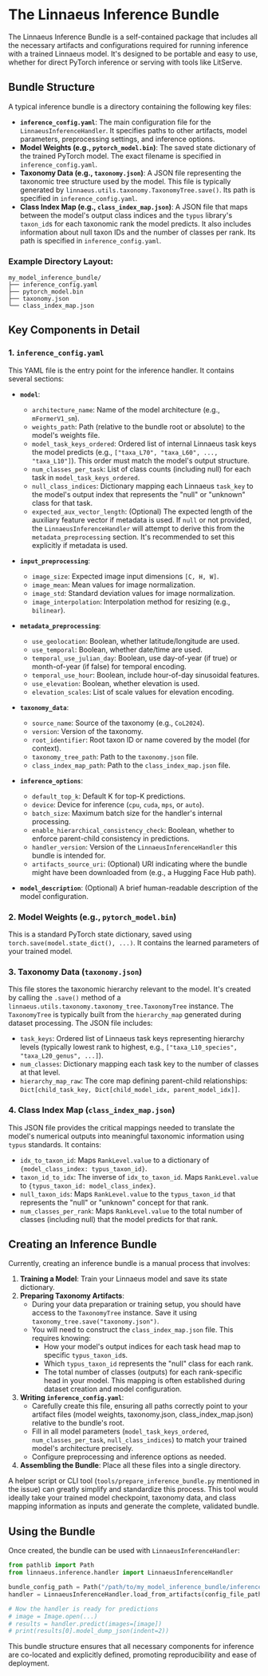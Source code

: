 # The Linnaeus Inference Bundle

The Linnaeus Inference Bundle is a self-contained package that includes all the necessary artifacts and configurations required for running inference with a trained Linnaeus model. It's designed to be portable and easy to use, whether for direct PyTorch inference or serving with tools like LitServe.

## Bundle Structure

A typical inference bundle is a directory containing the following key files:

*   **`inference_config.yaml`**: The main configuration file for the `LinnaeusInferenceHandler`. It specifies paths to other artifacts, model parameters, preprocessing settings, and inference options.
*   **Model Weights (e.g., `pytorch_model.bin`)**: The saved state dictionary of the trained PyTorch model. The exact filename is specified in `inference_config.yaml`.
*   **Taxonomy Data (e.g., `taxonomy.json`)**: A JSON file representing the taxonomic tree structure used by the model. This file is typically generated by `linnaeus.utils.taxonomy.TaxonomyTree.save()`. Its path is specified in `inference_config.yaml`.
*   **Class Index Map (e.g., `class_index_map.json`)**: A JSON file that maps between the model's output class indices and the `typus` library's `taxon_id`s for each taxonomic rank the model predicts. It also includes information about null taxon IDs and the number of classes per rank. Its path is specified in `inference_config.yaml`.

### Example Directory Layout:

```
my_model_inference_bundle/
├── inference_config.yaml
├── pytorch_model.bin
├── taxonomy.json
└── class_index_map.json
```

## Key Components in Detail

### 1. `inference_config.yaml`

This YAML file is the entry point for the inference handler. It contains several sections:

*   **`model`**:
    *   `architecture_name`: Name of the model architecture (e.g., `mFormerV1_sm`).
    *   `weights_path`: Path (relative to the bundle root or absolute) to the model's weights file.
    *   `model_task_keys_ordered`: Ordered list of internal Linnaeus task keys the model predicts (e.g., `["taxa_L70", "taxa_L60", ..., "taxa_L10"]`). This order must match the model's output structure.
    *   `num_classes_per_task`: List of class counts (including null) for each task in `model_task_keys_ordered`.
    *   `null_class_indices`: Dictionary mapping each Linnaeus `task_key` to the model's output index that represents the "null" or "unknown" class for that task.
    *   `expected_aux_vector_length`: (Optional) The expected length of the auxiliary feature vector if metadata is used. If `null` or not provided, the `LinnaeusInferenceHandler` will attempt to derive this from the `metadata_preprocessing` section. It's recommended to set this explicitly if metadata is used.

*   **`input_preprocessing`**:
    *   `image_size`: Expected image input dimensions `[C, H, W]`.
    *   `image_mean`: Mean values for image normalization.
    *   `image_std`: Standard deviation values for image normalization.
    *   `image_interpolation`: Interpolation method for resizing (e.g., `bilinear`).

*   **`metadata_preprocessing`**:
    *   `use_geolocation`: Boolean, whether latitude/longitude are used.
    *   `use_temporal`: Boolean, whether date/time are used.
    *   `temporal_use_julian_day`: Boolean, use day-of-year (if true) or month-of-year (if false) for temporal encoding.
    *   `temporal_use_hour`: Boolean, include hour-of-day sinusoidal features.
    *   `use_elevation`: Boolean, whether elevation is used.
    *   `elevation_scales`: List of scale values for elevation encoding.

*   **`taxonomy_data`**:
    *   `source_name`: Source of the taxonomy (e.g., `CoL2024`).
    *   `version`: Version of the taxonomy.
    *   `root_identifier`: Root taxon ID or name covered by the model (for context).
    *   `taxonomy_tree_path`: Path to the `taxonomy.json` file.
    *   `class_index_map_path`: Path to the `class_index_map.json` file.

*   **`inference_options`**:
    *   `default_top_k`: Default K for top-K predictions.
    *   `device`: Device for inference (`cpu`, `cuda`, `mps`, or `auto`).
    *   `batch_size`: Maximum batch size for the handler's internal processing.
    *   `enable_hierarchical_consistency_check`: Boolean, whether to enforce parent-child consistency in predictions.
    *   `handler_version`: Version of the `LinnaeusInferenceHandler` this bundle is intended for.
    *   `artifacts_source_uri`: (Optional) URI indicating where the bundle might have been downloaded from (e.g., a Hugging Face Hub path).

*   **`model_description`**: (Optional) A brief human-readable description of the model configuration.

### 2. Model Weights (e.g., `pytorch_model.bin`)

This is a standard PyTorch state dictionary, saved using `torch.save(model.state_dict(), ...)`. It contains the learned parameters of your trained model.

### 3. Taxonomy Data (`taxonomy.json`)

This file stores the taxonomic hierarchy relevant to the model. It's created by calling the `.save()` method of a `linnaeus.utils.taxonomy.taxonomy_tree.TaxonomyTree` instance. The `TaxonomyTree` is typically built from the `hierarchy_map` generated during dataset processing. The JSON file includes:
*   `task_keys`: Ordered list of Linnaeus task keys representing hierarchy levels (typically lowest rank to highest, e.g., `["taxa_L10_species", "taxa_L20_genus", ...]`).
*   `num_classes`: Dictionary mapping each task key to the number of classes at that level.
*   `hierarchy_map_raw`: The core map defining parent-child relationships: `Dict[child_task_key, Dict[child_model_idx, parent_model_idx]]`.

### 4. Class Index Map (`class_index_map.json`)

This JSON file provides the critical mappings needed to translate the model's numerical outputs into meaningful taxonomic information using `typus` standards. It contains:
*   `idx_to_taxon_id`: Maps `RankLevel.value` to a dictionary of `{model_class_index: typus_taxon_id}`.
*   `taxon_id_to_idx`: The inverse of `idx_to_taxon_id`. Maps `RankLevel.value` to `{typus_taxon_id: model_class_index}`.
*   `null_taxon_ids`: Maps `RankLevel.value` to the `typus_taxon_id` that represents the "null" or "unknown" concept for that rank.
*   `num_classes_per_rank`: Maps `RankLevel.value` to the total number of classes (including null) that the model predicts for that rank.

## Creating an Inference Bundle

Currently, creating an inference bundle is a manual process that involves:

1.  **Training a Model**: Train your Linnaeus model and save its state dictionary.
2.  **Preparing Taxonomy Artifacts**:
    *   During your data preparation or training setup, you should have access to the `TaxonomyTree` instance. Save it using `taxonomy_tree.save("taxonomy.json")`.
    *   You will need to construct the `class_index_map.json` file. This requires knowing:
        *   How your model's output indices for each task head map to specific `typus_taxon_id`s.
        *   Which `typus_taxon_id` represents the "null" class for each rank.
        *   The total number of classes (outputs) for each rank-specific head in your model.
        This mapping is often established during dataset creation and model configuration.
3.  **Writing `inference_config.yaml`**:
    *   Carefully create this file, ensuring all paths correctly point to your artifact files (model weights, taxonomy.json, class_index_map.json) relative to the bundle's root.
    *   Fill in all model parameters (`model_task_keys_ordered`, `num_classes_per_task`, `null_class_indices`) to match your trained model's architecture precisely.
    *   Configure preprocessing and inference options as needed.
4.  **Assembling the Bundle**: Place all these files into a single directory.

A helper script or CLI tool (`tools/prepare_inference_bundle.py` mentioned in the issue) can greatly simplify and standardize this process. This tool would ideally take your trained model checkpoint, taxonomy data, and class mapping information as inputs and generate the complete, validated bundle.

## Using the Bundle

Once created, the bundle can be used with `LinnaeusInferenceHandler`:

```python
from pathlib import Path
from linnaeus.inference.handler import LinnaeusInferenceHandler

bundle_config_path = Path("/path/to/my_model_inference_bundle/inference_config.yaml")
handler = LinnaeusInferenceHandler.load_from_artifacts(config_file_path=bundle_config_path)

# Now the handler is ready for predictions
# image = Image.open(...)
# results = handler.predict(images=[image])
# print(results[0].model_dump_json(indent=2))
```

This bundle structure ensures that all necessary components for inference are co-located and explicitly defined, promoting reproducibility and ease of deployment.
